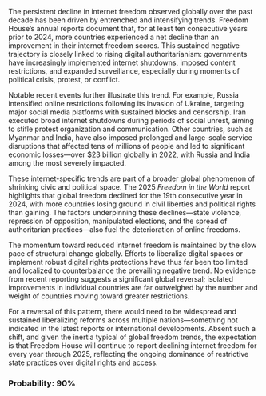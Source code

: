 The persistent decline in internet freedom observed globally over the past decade has been driven by entrenched and intensifying trends. Freedom House’s annual reports document that, for at least ten consecutive years prior to 2024, more countries experienced a net decline than an improvement in their internet freedom scores. This sustained negative trajectory is closely linked to rising digital authoritarianism: governments have increasingly implemented internet shutdowns, imposed content restrictions, and expanded surveillance, especially during moments of political crisis, protest, or conflict.

Notable recent events further illustrate this trend. For example, Russia intensified online restrictions following its invasion of Ukraine, targeting major social media platforms with sustained blocks and censorship. Iran executed broad internet shutdowns during periods of social unrest, aiming to stifle protest organization and communication. Other countries, such as Myanmar and India, have also imposed prolonged and large-scale service disruptions that affected tens of millions of people and led to significant economic losses—over $23 billion globally in 2022, with Russia and India among the most severely impacted.

These internet-specific trends are part of a broader global phenomenon of shrinking civic and political space. The 2025 *Freedom in the World* report highlights that global freedom declined for the 19th consecutive year in 2024, with more countries losing ground in civil liberties and political rights than gaining. The factors underpinning these declines—state violence, repression of opposition, manipulated elections, and the spread of authoritarian practices—also fuel the deterioration of online freedoms.

The momentum toward reduced internet freedom is maintained by the slow pace of structural change globally. Efforts to liberalize digital spaces or implement robust digital rights protections have thus far been too limited and localized to counterbalance the prevailing negative trend. No evidence from recent reporting suggests a significant global reversal; isolated improvements in individual countries are far outweighed by the number and weight of countries moving toward greater restrictions.

For a reversal of this pattern, there would need to be widespread and sustained liberalizing reforms across multiple nations—something not indicated in the latest reports or international developments. Absent such a shift, and given the inertia typical of global freedom trends, the expectation is that Freedom House will continue to report declining internet freedom for every year through 2025, reflecting the ongoing dominance of restrictive state practices over digital rights and access.

### Probability: 90%